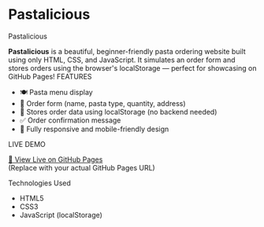 # Pastalicious
 Pastalicious

**Pastalicious** is a beautiful, beginner-friendly pasta ordering website built using only HTML, CSS, and JavaScript. It simulates an order form and stores orders using the browser's localStorage — perfect for showcasing on GitHub Pages!
FEATURES

- 🍽 Pasta menu display
- 📝 Order form (name, pasta type, quantity, address)
- 💾 Stores order data using localStorage (no backend needed)
- ✅ Order confirmation message
- 🎨 Fully responsive and mobile-friendly design

LIVE DEMO

[🔗 View Live on GitHub Pages](https://rebiyaismail.github.io/pastalicious/)  
(Replace with your actual GitHub Pages URL)

Technologies Used

- HTML5
- CSS3
- JavaScript (localStorage)
